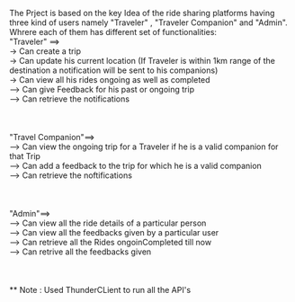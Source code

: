 The Prject is based on the key Idea of the ride sharing platforms having three kind of users namely "Traveler" , "Traveler Companion" and "Admin". <br>
Whrere each of them has different set of functionalities: <br>
"Traveler" ==> <br>
-> Can create a trip <br>
-> Can update his current location (If Traveler is within 1km range of the destination a  notification will be sent to his companions) <br>
-> Can view all his rides ongoing as well as completed  <br>
--> Can give Feedback for his past or ongoing trip <br>
--> Can retrieve the notifications <br>
<br><br><br>
"Travel Companion"==> <br>
--> Can view the ongoing trip for a Traveler if he is a valid companion for that Trip <br>
--> Can add a feedback to the trip for which he is a valid companion <br>
--> Can retrieve the noftifications <br>
<br><br><br>
"Admin"==> <br>
--> Can view all the ride details of a particular person <br>
--> Can view all the feedbacks given by a particular user <br>
--> Can retrieve all the Rides ongoinCompleted till now <br>
--> Can retrive all the feedbacks given  <br>
<br><br><br>
** Note : Used ThunderCLient to run all the API's
